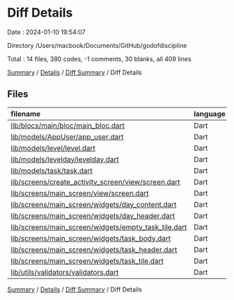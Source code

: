 # Diff Details

Date : 2024-01-10 19:54:07

Directory /Users/macbook/Documents/GitHub/godofdiscipline

Total : 14 files,  380 codes, -1 comments, 30 blanks, all 409 lines

[Summary](results.md) / [Details](details.md) / [Diff Summary](diff.md) / Diff Details

## Files
| filename | language | code | comment | blank | total |
| :--- | :--- | ---: | ---: | ---: | ---: |
| [lib/blocs/main/bloc/main_bloc.dart](/lib/blocs/main/bloc/main_bloc.dart) | Dart | 6 | 0 | 0 | 6 |
| [lib/models/AppUser/app_user.dart](/lib/models/AppUser/app_user.dart) | Dart | 48 | 0 | 3 | 51 |
| [lib/models/level/level.dart](/lib/models/level/level.dart) | Dart | 33 | 0 | 4 | 37 |
| [lib/models/levelday/levelday.dart](/lib/models/levelday/levelday.dart) | Dart | 52 | -1 | 8 | 59 |
| [lib/models/task/task.dart](/lib/models/task/task.dart) | Dart | 6 | 0 | 2 | 8 |
| [lib/screens/create_activity_screen/view/screen.dart](/lib/screens/create_activity_screen/view/screen.dart) | Dart | 53 | 0 | 3 | 56 |
| [lib/screens/main_screen/view/screen.dart](/lib/screens/main_screen/view/screen.dart) | Dart | -18 | 0 | -2 | -20 |
| [lib/screens/main_screen/widgets/day_content.dart](/lib/screens/main_screen/widgets/day_content.dart) | Dart | 38 | 0 | 4 | 42 |
| [lib/screens/main_screen/widgets/day_header.dart](/lib/screens/main_screen/widgets/day_header.dart) | Dart | 89 | 0 | 3 | 92 |
| [lib/screens/main_screen/widgets/empty_task_tile.dart](/lib/screens/main_screen/widgets/empty_task_tile.dart) | Dart | 12 | 0 | 1 | 13 |
| [lib/screens/main_screen/widgets/task_body.dart](/lib/screens/main_screen/widgets/task_body.dart) | Dart | 1 | 0 | 1 | 2 |
| [lib/screens/main_screen/widgets/task_header.dart](/lib/screens/main_screen/widgets/task_header.dart) | Dart | 31 | 0 | 1 | 32 |
| [lib/screens/main_screen/widgets/task_tile.dart](/lib/screens/main_screen/widgets/task_tile.dart) | Dart | 19 | 0 | 1 | 20 |
| [lib/utils/validators/validators.dart](/lib/utils/validators/validators.dart) | Dart | 10 | 0 | 1 | 11 |

[Summary](results.md) / [Details](details.md) / [Diff Summary](diff.md) / Diff Details